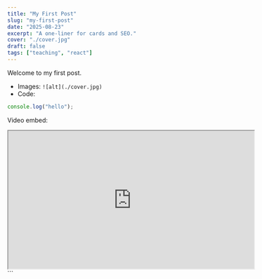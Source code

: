 ```yaml
---
title: "My First Post"
slug: "my-first-post"
date: "2025-08-23"
excerpt: "A one-liner for cards and SEO."
cover: "./cover.jpg"
draft: false
tags: ["teaching", "react"]
---
```


Welcome to my first post.

- Images: `![alt](./cover.jpg)`
- Code:

```js
console.log("hello");
```

Video embed:

<iframe width="560" height="315" src="https://www.youtube.com/embed/VIDEO_ID" title="YouTube video" referrerpolicy="strict-origin-when-cross-origin" allowfullscreen></iframe> ```

